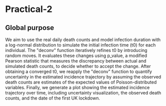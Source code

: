 # Practical-2
## Global purpose
We aim to use the real daily death counts and model infection duration with a log-normal distribution to simulate the initial infection time (t0) for each individual. The "deconv" function iteratively refines t0 by introducing random moves. It evaluates these changes using p_value, a modified Pearson statistic that measures the discrepancy between actual and simulated death counts, to decide whether to accept the change.
After obtaining a converged t0, we reapply the "deconv" function to quantify uncertainty in the estimated incidence trajectory by assuming the observed death counts are estimates of the expected values of Poisson-distributed variables.
Finally, we generate a plot showing the estimated incidence trajectory over time, including uncertainty visualization, the observed death counts, and the date of the first UK lockdown.
